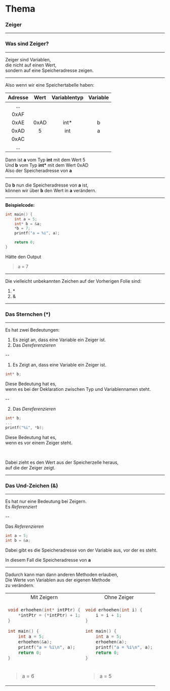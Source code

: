 # Thema
### Zeiger

---

### Was sind Zeiger?
___
Zeiger sind Variablen,  
die nicht auf einen Wert,  
sondern auf eine Speicheradresse zeigen.
<!-- .element: class="fragment" -->

---

Also wenn wir eine Speichertabelle haben:

|Adresse|Wert|Variablentyp|Variable|
|:---:|:---:|:---:|:---:|
|...|
|0xAF|
|0xAE|0xAD|int*|b|
|0xAD|5|int|a|
|0xAC|
|...|

<!-- .element: class="fragment" -->
Dann ist **a** vom Typ **int** mit dem Wert 5  
Und **b** vom Typ **int\*** mit dem Wert 0xAD  
Also der Speicheradresse von **a**
<!-- .element: class="fragment" -->

---

Da **b** nun die Speicheradresse von **a** ist,  
können wir über **b** den Wert in **a** verändern.

---

**Beispielcode:**

```c
int main() {
    int a = 5;
    int* b = &a;
    *b = 7;
    printf("a = %i", a);

    return 0;
}
```

Hätte den Output
> a = 7

---

Die vielleicht unbekannten Zeichen auf der Vorherigen Folie sind:  
1. \*  
2. &

---

### Das Sternchen (\*)
___
Es hat zwei Bedeutungen:
1. Es zeigt an, dass eine Variable ein Zeiger ist.
2. Das *Dereferenzieren*

<!-- .element: class="fragment" -->

--

1. Es Zeigt an, dass eine Variable ein Zeiger ist.

```c
int* b;
```
Diese Bedeutung hat es,  
wenn es bei der Deklaration zwischen Typ und Variablennamen steht.
<!-- .element: class="fragment" -->

--

2. Das *Dereferenzieren*

```c
int* b;
...
printf("%i", *b);
```
Diese Bedeutung hat es,  
wenn es vor einem Zeiger steht.
<!-- .element: class="fragment" -->

<br>

Dabei zieht es den Wert aus der Speicherzelle heraus,  
auf die der Zeiger zeigt.  
<!-- .element: class="fragment" -->

---

### Das Und-Zeichen (&)
___
Es hat nur eine Bedeutung bei Zeigern.  
Es *Referenziert*

--

Das *Referenzieren*

```c
int a = 5;
int b = &a;
```

Dabei gibt es die Speicheradresse von der Variable aus, vor der es steht.
<!-- .element: class="fragment" -->

In diesem Fall die Speicheradresse von **a**
<!-- .element: class="fragment" -->

---

Dadurch kann man dann anderen Methoden erlauben,  
Die Werte von Variablen aus der eigenen Methode  
zu verändern.

<table>
<tr>
<td style="text-align:center">Mit Zeigern</td>
<td style="text-align:center">Ohne Zeiger</td>
</tr>
<!-- .element: style="border-style:none" -->
<tr>
<td>

```c
void erhoehen(int* intPtr) {
    *intPtr = (*intPtr) + 1;
}

int main() {
    int a = 5;
    erhoehen(&a);
    printf("a = %i\n", a);
    return 0;
}
```
</td>
<td>

```c
void erhoehen(int i) {
    i = i + 1;
}

int main() {
    int a = 5;
    erhoehen(a);
    printf("a = %i\n", a);
    return 0;
}
```
</td>
</tr>
<!-- .element: style="border-style:none" -->
<tr>
<td>

> a = 6
</td>
<td>

> a = 5
</td>
</tr>
<!-- .element: style="border-style:none" -->
</table>
<!-- .element: class="fragment" -->

